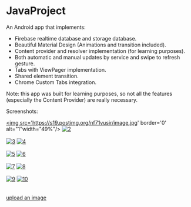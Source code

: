 # JavaProject

An Android app that implements:
  - Firebase realtime database and storage database.
  - Beautiful Material Design (Animations and transition included).
  - Content provider and resolver implementation (for learning purposes).
  - Both automatic and manual updates by service and swipe to refresh gesture.
  - Tabs with ViewPager implementation.
  - Shared element transition.
  - Chrome Custom Tabs integration.
  
 Note: this app was built for learning purposes, so not all the features (especially the Content Provider) are really necessary.
 
 Screenshots:
 
<a href='https://postimg.org/image/h1hyslnmn/' target='_blank'><img src='https://s19.postimg.org/nf71vusir/image.jpg' border='0' alt="1"width="49%"/></a> 
<a href='https://postimg.org/image/vlz1nfilb/' target='_blank'><img src='https://s19.postimg.org/ovikdzvfn/image.jpg' border='0' alt="2"/></a><br/><br/>
<a href='https://postimg.org/image/yu3j0h4v3/' target='_blank'><img src='https://s19.postimg.org/dx7avt6ub/image.jpg' border='0' alt="3"/></a> 
<a href='https://postimg.org/image/6v9d9m38f/' target='_blank'><img src='https://s19.postimg.org/4dxm2cjc3/image.jpg' border='0' alt="4"/></a><br/><br/>
<a href='https://postimg.org/image/fesr7dbkv/' target='_blank'><img src='https://s19.postimg.org/fesr7dbkz/image.jpg' border='0' alt="5"/></a> 
<a href='https://postimg.org/image/ruph144wv/' target='_blank'><img src='https://s19.postimg.org/vr2sx3pwj/image.jpg' border='0' alt="6"/></a><br/><br/>
<a href='https://postimg.org/image/nzm2yjlr3/' target='_blank'><img src='https://s19.postimg.org/q46fzmndv/image.jpg' border='0' alt="7"/></a> 
<a href='https://postimg.org/image/szjj6hrdr/' target='_blank'><img src='https://s19.postimg.org/mlug38mhv/image.jpg' border='0' alt="8"/></a><br/><br/>
<a href='https://postimg.org/image/qw93ytrkv/' target='_blank'><img src='https://s19.postimg.org/al902if37/image.jpg' border='0' alt="9"/></a> 
<a href='https://postimg.org/image/hczf5d42n/' target='_blank'><img src='https://s19.postimg.org/h080z6lsz/image.jpg' border='0' alt="10"/></a><br/><br/>
<br /><a target='_blank' href='https://postimage.org/'>upload an image</a><br /><br />
 
 
 <!-- https://postimg.org/gallery/1a3z7btds/14a7dfd2/ -->
